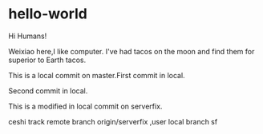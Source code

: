 # hello-world

Hi Humans!

Weixiao here,I like computer.
I've had tacos on the moon and find them for superior to Earth tacos.

This is a local commit on master.First commit in local.

Second commit in local.

This is  a modified in local commit on serverfix.

ceshi track remote branch origin/serverfix ,user local branch sf
